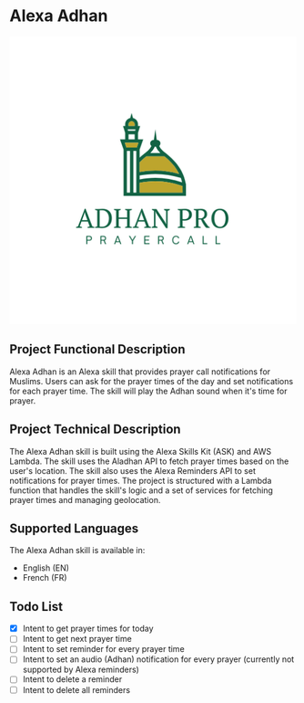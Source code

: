 # Alexa Adhan

<p align="center">
  <img src="skill-package/assets/en-US_largeIcon.png" alt="Alexa Adhan" width="512">
</p>

## Project Functional Description

Alexa Adhan is an Alexa skill that provides prayer call notifications for Muslims. Users can ask for the prayer times of the day and set notifications for each prayer time. The skill will play the Adhan sound when it's time for prayer.

## Project Technical Description

The Alexa Adhan skill is built using the Alexa Skills Kit (ASK) and AWS Lambda. The skill uses the Aladhan API to fetch prayer times based on the user's location. The skill also uses the Alexa Reminders API to set notifications for prayer times. The project is structured with a Lambda function that handles the skill's logic and a set of services for fetching prayer times and managing geolocation.

## Supported Languages

The Alexa Adhan skill is available in:

- English (EN)
- French (FR)

## Todo List

- [x] Intent to get prayer times for today
- [ ] Intent to get next prayer time
- [ ] Intent to set reminder for every prayer time
- [ ] Intent to set an audio (Adhan) notification for every prayer (currently not supported by Alexa reminders)
- [ ] Intent to delete a reminder
- [ ] Intent to delete all reminders
